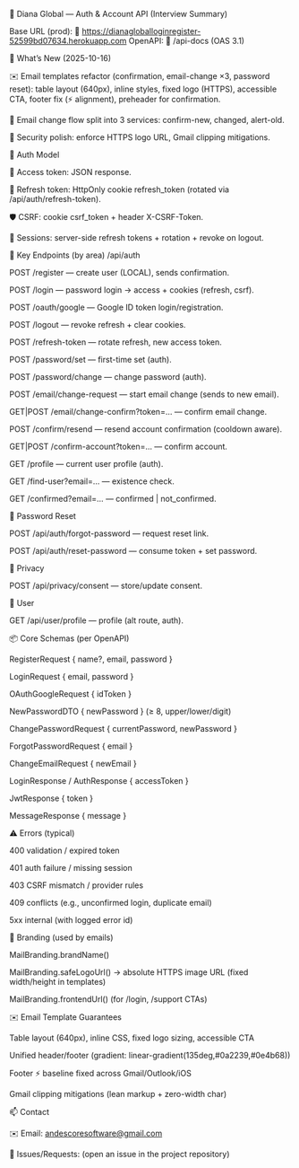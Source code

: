 🔐 Diana Global — Auth & Account API (Interview Summary)








Base URL (prod):
🔗 https://dianagloballoginregister-52599bd07634.herokuapp.com
OpenAPI: 📘 /api-docs (OAS 3.1)

🚀 What’s New (2025-10-16)

✉️ Email templates refactor (confirmation, email-change ×3, password reset): table layout (640px), inline styles, fixed logo (HTTPS), accessible CTA, footer fix (⚡ alignment), preheader for confirmation.

🔀 Email change flow split into 3 services: confirm-new, changed, alert-old.

🔐 Security polish: enforce HTTPS logo URL, Gmail clipping mitigations.

🧭 Auth Model

🔑 Access token: JSON response.

🍪 Refresh token: HttpOnly cookie refresh_token (rotated via /api/auth/refresh-token).

🛡️ CSRF: cookie csrf_token + header X-CSRF-Token.

🧾 Sessions: server-side refresh tokens + rotation + revoke on logout.

🧩 Key Endpoints (by area)
/api/auth

POST /register — create user (LOCAL), sends confirmation.

POST /login — password login → access + cookies (refresh, csrf).

POST /oauth/google — Google ID token login/registration.

POST /logout — revoke refresh + clear cookies.

POST /refresh-token — rotate refresh, new access token.

POST /password/set — first-time set (auth).

POST /password/change — change password (auth).

POST /email/change-request — start email change (sends to new email).

GET|POST /email/change-confirm?token=… — confirm email change.

POST /confirm/resend — resend account confirmation (cooldown aware).

GET|POST /confirm-account?token=… — confirm account.

GET /profile — current user profile (auth).

GET /find-user?email=… — existence check.

GET /confirmed?email=… — confirmed | not_confirmed.

🔁 Password Reset

POST /api/auth/forgot-password — request reset link.

POST /api/auth/reset-password — consume token + set password.

📝 Privacy

POST /api/privacy/consent — store/update consent.

👤 User

GET /api/user/profile — profile (alt route, auth).

📦 Core Schemas (per OpenAPI)

RegisterRequest { name?, email, password }

LoginRequest { email, password }

OAuthGoogleRequest { idToken }

NewPasswordDTO { newPassword } (≥ 8, upper/lower/digit)

ChangePasswordRequest { currentPassword, newPassword }

ForgotPasswordRequest { email }

ChangeEmailRequest { newEmail }

LoginResponse / AuthResponse { accessToken }

JwtResponse { token }

MessageResponse { message }

⚠️ Errors (typical)

400 validation / expired token

401 auth failure / missing session

403 CSRF mismatch / provider rules

409 conflicts (e.g., unconfirmed login, duplicate email)

5xx internal (with logged error id)

🎨 Branding (used by emails)

MailBranding.brandName()

MailBranding.safeLogoUrl() → absolute HTTPS image URL (fixed width/height in templates)

MailBranding.frontendUrl() (for /login, /support CTAs)

✉️ Email Template Guarantees

Table layout (640px), inline CSS, fixed logo sizing, accessible CTA

Unified header/footer (gradient: linear-gradient(135deg,#0a2239,#0e4b68))

Footer ⚡ baseline fixed across Gmail/Outlook/iOS

Gmail clipping mitigations (lean markup + zero-width char)

📫 Contact

✉️ Email: andescoresoftware@gmail.com

🧰 Issues/Requests: (open an issue in the project repository)